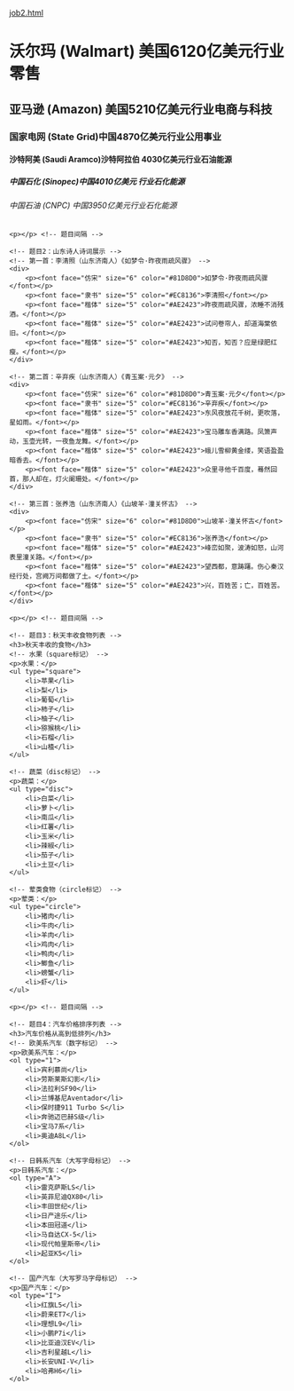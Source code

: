 [job2.html](https://github.com/user-attachments/files/23139725/job2.html)
<!DOCTYPE html>
<html>
<head>
    <meta charset="utf-8">
    <title>戴文星_202411000313_job2</title>
    <!-- 题目5：2分钟后跳转至山东师范大学首页 -->
    <meta http-equiv="refresh" content="120;url=https://www.sdnu.edu.cn/">
</head>
<body>
    <!-- 题目1：六级标题展示 -->
    <h1>沃尔玛 (Walmart)	美国6120亿美元行业零售</h1>
    <h2>亚马逊 (Amazon)	美国5210亿美元行业电商与科技</h2>
    <h3>国家电网 (State Grid)中国4870亿美元行业公用事业</h3>
    <h4>沙特阿美 (Saudi Aramco)沙特阿拉伯	4030亿美元行业石油能源</h4>
    <h5>中国石化 (Sinopec)中国4010亿美元	行业石化能源</h5>
    <h6>中国石油 (CNPC)	中国3950亿美元行业石化能源</h6>

    <p></p> <!-- 题目间隔 -->

    <!-- 题目2：山东诗人诗词展示 -->
    <!-- 第一首：李清照（山东济南人）《如梦令·昨夜雨疏风骤》 -->
    <div>
        <p><font face="仿宋" size="6" color="#81D8D0">如梦令·昨夜雨疏风骤</font></p>
        <p><font face="隶书" size="5" color="#EC8136">李清照</font></p>
        <p><font face="楷体" size="5" color="#AE2423">昨夜雨疏风骤，浓睡不消残酒。</font></p>
        <p><font face="楷体" size="5" color="#AE2423">试问卷帘人，却道海棠依旧。</font></p>
        <p><font face="楷体" size="5" color="#AE2423">知否，知否？应是绿肥红瘦。</font></p>
    </div>

    <!-- 第二首：辛弃疾（山东济南人）《青玉案·元夕》 -->
    <div>
        <p><font face="仿宋" size="6" color="#81D8D0">青玉案·元夕</font></p>
        <p><font face="隶书" size="5" color="#EC8136">辛弃疾</font></p>
        <p><font face="楷体" size="5" color="#AE2423">东风夜放花千树，更吹落，星如雨。</font></p>
        <p><font face="楷体" size="5" color="#AE2423">宝马雕车香满路。凤箫声动，玉壶光转，一夜鱼龙舞。</font></p>
        <p><font face="楷体" size="5" color="#AE2423">蛾儿雪柳黄金缕，笑语盈盈暗香去。</font></p>
        <p><font face="楷体" size="5" color="#AE2423">众里寻他千百度，蓦然回首，那人却在，灯火阑珊处。</font></p>
    </div>

    <!-- 第三首：张养浩（山东济南人）《山坡羊·潼关怀古》 -->
    <div>
        <p><font face="仿宋" size="6" color="#81D8D0">山坡羊·潼关怀古</font></p>
        <p><font face="隶书" size="5" color="#EC8136">张养浩</font></p>
        <p><font face="楷体" size="5" color="#AE2423">峰峦如聚，波涛如怒，山河表里潼关路。</font></p>
        <p><font face="楷体" size="5" color="#AE2423">望西都，意踌躇。伤心秦汉经行处，宫阙万间都做了土。</font></p>
        <p><font face="楷体" size="5" color="#AE2423">兴，百姓苦；亡，百姓苦。</font></p>
    </div>

    <p></p> <!-- 题目间隔 -->

    <!-- 题目3：秋天丰收食物列表 -->
    <h3>秋天丰收的食物</h3>
    <!-- 水果（square标记） -->
    <p>水果：</p>
    <ul type="square">
        <li>苹果</li>
        <li>梨</li>
        <li>葡萄</li>
        <li>柿子</li>
        <li>柚子</li>
        <li>猕猴桃</li>
        <li>石榴</li>
        <li>山楂</li>
    </ul>

    <!-- 蔬菜（disc标记） -->
    <p>蔬菜：</p>
    <ul type="disc">
        <li>白菜</li>
        <li>萝卜</li>
        <li>南瓜</li>
        <li>红薯</li>
        <li>玉米</li>
        <li>辣椒</li>
        <li>茄子</li>
        <li>土豆</li>
    </ul>

    <!-- 荤类食物（circle标记） -->
    <p>荤类：</p>
    <ul type="circle">
        <li>猪肉</li>
        <li>牛肉</li>
        <li>羊肉</li>
        <li>鸡肉</li>
        <li>鸭肉</li>
        <li>鲫鱼</li>
        <li>螃蟹</li>
        <li>虾</li>
    </ul>

    <p></p> <!-- 题目间隔 -->

    <!-- 题目4：汽车价格排序列表 -->
    <h3>汽车价格从高到低排列</h3>
    <!-- 欧美系汽车（数字标记） -->
    <p>欧美系汽车：</p>
    <ol type="1">
        <li>宾利慕尚</li>
        <li>劳斯莱斯幻影</li>
        <li>法拉利SF90</li>
        <li>兰博基尼Aventador</li>
        <li>保时捷911 Turbo S</li>
        <li>奔驰迈巴赫S级</li>
        <li>宝马7系</li>
        <li>奥迪A8L</li>
    </ol>

    <!-- 日韩系汽车（大写字母标记） -->
    <p>日韩系汽车：</p>
    <ol type="A">
        <li>雷克萨斯LS</li>
        <li>英菲尼迪QX80</li>
        <li>丰田世纪</li>
        <li>日产途乐</li>
        <li>本田冠道</li>
        <li>马自达CX-5</li>
        <li>现代帕里斯帝</li>
        <li>起亚K5</li>
    </ol>

    <!-- 国产汽车（大写罗马字母标记） -->
    <p>国产汽车：</p>
    <ol type="I">
        <li>红旗L5</li>
        <li>蔚来ET7</li>
        <li>理想L9</li>
        <li>小鹏P7i</li>
        <li>比亚迪汉EV</li>
        <li>吉利星越L</li>
        <li>长安UNI-V</li>
        <li>哈弗H6</li>
    </ol>
</body>
</html>
